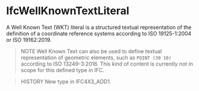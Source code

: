 # IfcWellKnownTextLiteral

A Well Known Text (WKT) literal is a structured textual representation of the definition of a coordinate reference systems according to ISO 19125-1:2004 or ISO 19162:2019.

> NOTE Well Known Text can also be used to define textual representation of geometric elements, such as `POINT (30 10)` according to ISO 13249-3:2016. This kind of content is currently not in scope for this defined type in IFC.

> HISTORY  New type in IFC4X3_ADD1.

